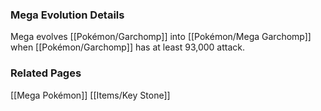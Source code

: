 ### Mega Evolution Details
Mega evolves [[Pokémon/Garchomp]] into [[Pokémon/Mega Garchomp]] when [[Pokémon/Garchomp]] has at least 93,000 attack.

### Related Pages
[[Mega Pokémon]]
[[Items/Key Stone]]